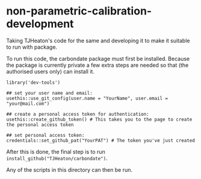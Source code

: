# non-parametric-calibration-development
Taking TJHeaton's code for the same and developing it to make it suitable to run with package.

To run this code, the carbondate package must first be installed. Because the package is currently private a few extra steps are needed so that (the authorised users only) can install it.

```
library('dev-tools')

## set your user name and email:
usethis::use_git_config(user.name = "YourName", user.email = "your@mail.com")

## create a personal access token for authentication:
usethis::create_github_token() # This takes you to the page to create the personal access token

## set personal access token:
credentials::set_github_pat("YourPAT") # The token you've just created
```

After this is done, the final step is to run `install_github("TJHeaton/carbondate")`.

Any of the scripts in this directory can then be run.
